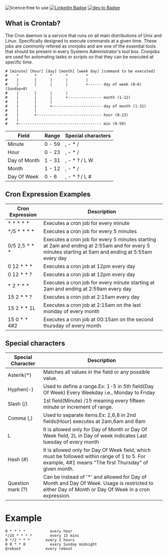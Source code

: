 ![licence:free to use](https://img.shields.io/badge/licence-free--to--use-blue)  [![Linkedin Badge](https://img.shields.io/badge/-gurpreetsingh89-blue?style=flat&logo=Linkedin&logoColor=white&link=https://www.linkedin.com/in/gurpreetsingh89/)](https://www.linkedin.com/in/gurpreetsingh89/)  [![dev.to Badge](https://img.shields.io/badge/-@gurpreetsingh-000000?style=flat&labelColor=000000&logo=dev.to&link=https://dev.to/gurpreetsingh)](https://dev.to/gurpreetsingh) 


## What is Crontab?
The Cron daemon is a service that runs on all main distributions of Unix and Linux. Specifically designed to execute commands at a given time. These jobs are commonly refered as cronjobs and are one of the essential tools that should be present in every Systems Administrator's tool box. Cronjobs are used for automating tasks or scripts so that they can be executed at specific time.

```
# [minute] [hour] [day] [month] [week day] [command to be executed]
#    *       *      *      *        *
#    |       |      |      |        |
#    |       |      |      |        +------ day of week (0-6) (Sunday=0)
#    |       |      |      |
#    |       |      |      +--------------- month (1-12)
#    |       |      |
#    |       |      +---------------------- day of month (1-31)
#    |       |
#    |       +----------------------------- hour (0-23)
#    |
#    +------------------------------------- min (0-59)
```

|Field	| Range	| Special characters|
|-------|--------|------------------|
| Minute	| 0 - 59	|, - * / |
| Hour	|0 - 23	|, - * / |
| Day of Month	|1 - 31	|, - * ? / L W |
| Month	|1 - 12	|, - * / |
| Day Of Week	|0 - 6	|, - * ? / L # |



## Cron Expression Examples
| Cron Expression	| Description|
|-----------------|------------|
| * * * * *	|Executes a cron job for every minute|
| */5 * * * *	| Executes a cron job for every 5 minutes|
| 0/5 2,5 * * * |	Executes a cron job for every 5 minutes starting at 2am and ending at 2:55am and for every 5 minutes starting at 5am and ending at 5:55am every day|
| 0 12 * * *	| Executes a cron job at 12pm every day|
| 0 12 * * ?	| Executes a cron job at 12pm every day|
| * 2 * * *	| Executes a cron job for every minute starting at 2am and ending at 2:59am every day|
| 15 2 * * ?	|Executes a cron job at 2:15am every day|
| 15 2 * * 1L	| Executes a cron job at 2:15am on the last monday of every month|
| 15 0 * * 4#2 |	Executes a cron job at 00:15am on the second thursday of every month|




## Special characters
|Special Character |	Description |
|-------|-------------------------|
|Asterik(*)	 | Matches all values in the field or any possible value.|
| Hyphen(-)	| Used to define a range.Ex: 1-5 in 5th field(Day Of Week) Every Weekday i.e., Monday to Friday|
|Slash (/)	| 1st field(Minute) /15 meaning every fifteen minute or increment of range.|
|Comma (,)	| Used to separate items.Ex: 2,6,8 in 2nd fields(Hour) executes at 2am,6am and 8am|
|L	| It is allowed only for Day of Month or Day Of Week field, 2L in Day of week indicates Last tuesday of every month|
|Hash (#)	| It is allowed only for Day Of Week field, which must be followed within range of 1 to 5. For example, 4#1 means "The first Thursday" of given month.|
|Question mark (?)	| Can be instead of '*' and allowed for Day of Month and Day Of Week. Usage is restricted to either Day of Month or Day Of Week in a cron expression.|


# Example
```
0 * * * *	        every hour
*/15 * * * *	    every 15 mins
0 */2 * * *	      every 2 hours
0 0 * * 0	        every Sunday midnight
@reboot	          every reboot
```


